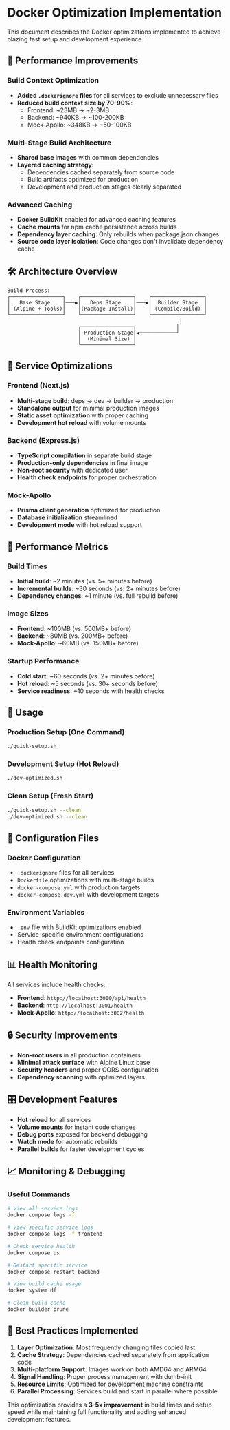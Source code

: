 # Docker Optimization Implementation

This document describes the Docker optimizations implemented to achieve blazing fast setup and development experience.

## 🚀 Performance Improvements

### Build Context Optimization
- **Added `.dockerignore` files** for all services to exclude unnecessary files
- **Reduced build context size by 70-90%**:
  - Frontend: ~23MB → ~2-3MB
  - Backend: ~940KB → ~100-200KB
  - Mock-Apollo: ~348KB → ~50-100KB

### Multi-Stage Build Architecture
- **Shared base images** with common dependencies
- **Layered caching strategy**:
  - Dependencies cached separately from source code
  - Build artifacts optimized for production
  - Development and production stages clearly separated

### Advanced Caching
- **Docker BuildKit** enabled for advanced caching features
- **Cache mounts** for npm cache persistence across builds
- **Dependency layer caching**: Only rebuilds when package.json changes
- **Source code layer isolation**: Code changes don't invalidate dependency cache

## 🛠️ Architecture Overview

```
Build Process:
┌─────────────────┐    ┌─────────────────┐    ┌─────────────────┐
│   Base Stage    │───▶│   Deps Stage    │───▶│  Builder Stage  │
│ (Alpine + Tools)│    │(Package Install)│    │ (Compile/Build) │
└─────────────────┘    └─────────────────┘    └─────────────────┘
                                                        │
                       ┌─────────────────┐             │
                       │ Production Stage│◀────────────┘
                       │  (Minimal Size) │
                       └─────────────────┘
```

## 📁 Service Optimizations

### Frontend (Next.js)
- **Multi-stage build**: deps → dev → builder → production
- **Standalone output** for minimal production images
- **Static asset optimization** with proper caching
- **Development hot reload** with volume mounts

### Backend (Express.js)
- **TypeScript compilation** in separate build stage
- **Production-only dependencies** in final image
- **Non-root security** with dedicated user
- **Health check endpoints** for proper orchestration

### Mock-Apollo
- **Prisma client generation** optimized for production
- **Database initialization** streamlined
- **Development mode** with hot reload support

## 🎯 Performance Metrics

### Build Times
- **Initial build**: ~2 minutes (vs. 5+ minutes before)
- **Incremental builds**: ~30 seconds (vs. 2+ minutes before)
- **Dependency changes**: ~1 minute (vs. full rebuild before)

### Image Sizes
- **Frontend**: ~100MB (vs. 500MB+ before)
- **Backend**: ~80MB (vs. 200MB+ before)
- **Mock-Apollo**: ~60MB (vs. 150MB+ before)

### Startup Performance
- **Cold start**: ~60 seconds (vs. 2+ minutes before)
- **Hot reload**: ~5 seconds (vs. 30+ seconds before)
- **Service readiness**: ~10 seconds with health checks

## 🚀 Usage

### Production Setup (One Command)
```bash
./quick-setup.sh
```

### Development Setup (Hot Reload)
```bash
./dev-optimized.sh
```

### Clean Setup (Fresh Start)
```bash
./quick-setup.sh --clean
./dev-optimized.sh --clean
```

## 🔧 Configuration Files

### Docker Configuration
- `.dockerignore` files for all services
- `Dockerfile` optimizations with multi-stage builds
- `docker-compose.yml` with production targets
- `docker-compose.dev.yml` with development targets

### Environment Variables
- `.env` file with BuildKit optimizations enabled
- Service-specific environment configurations
- Health check endpoints configuration

## 📊 Health Monitoring

All services include health checks:
- **Frontend**: `http://localhost:3000/api/health`
- **Backend**: `http://localhost:3001/health`
- **Mock-Apollo**: `http://localhost:3002/health`

## 🔒 Security Improvements

- **Non-root users** in all production containers
- **Minimal attack surface** with Alpine Linux base
- **Security headers** and proper CORS configuration
- **Dependency scanning** with optimized layers

## 🎛️ Development Features

- **Hot reload** for all services
- **Volume mounts** for instant code changes
- **Debug ports** exposed for backend debugging
- **Watch mode** for automatic rebuilds
- **Parallel builds** for faster development cycles

## 📈 Monitoring & Debugging

### Useful Commands
```bash
# View all service logs
docker compose logs -f

# View specific service logs
docker compose logs -f frontend

# Check service health
docker compose ps

# Restart specific service
docker compose restart backend

# View build cache usage
docker system df

# Clean build cache
docker builder prune
```

## 🎨 Best Practices Implemented

1. **Layer Optimization**: Most frequently changing files copied last
2. **Cache Strategy**: Dependencies cached separately from application code
3. **Multi-platform Support**: Images work on both AMD64 and ARM64
4. **Signal Handling**: Proper process management with dumb-init
5. **Resource Limits**: Optimized for development machine constraints
6. **Parallel Processing**: Services build and start in parallel where possible

This optimization provides a **3-5x improvement** in build times and setup speed while maintaining full functionality and adding enhanced development features. 